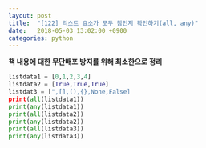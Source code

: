 ```yaml
---
layout: post
title:  "[122] 리스트 요소가 모두 참인지 확인하기(all, any)"
date:   2018-05-03 13:02:00 +0900
categories: python
---
```


**책 내용에 대한 무단배포 방지를 위해 최소한으로 정리**

```python
listdata1 = [0,1,2,3,4]
listdata2 = [True,True,True]
listdat3 = [",[],(),{},None,False]
print(all(listdata1))
print(any(listdata1))
print(all(listdata2))
print(any(listdata2))
print(all(listdata3))
print(any(listdata3))
```
